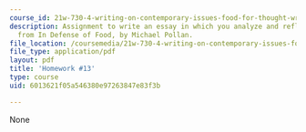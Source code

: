 ```yaml
---
course_id: 21w-730-4-writing-on-contemporary-issues-food-for-thought-writing-and-reading-about-the-cultures-of-food-fall-2008
description: Assignment to write an essay in which you analyze and reflect on ideas
  from In Defense of Food, by Michael Pollan.
file_location: /coursemedia/21w-730-4-writing-on-contemporary-issues-food-for-thought-writing-and-reading-about-the-cultures-of-food-fall-2008/6013621f05a546380e97263847e83f3b_essay_2.pdf
file_type: application/pdf
layout: pdf
title: 'Homework #13'
type: course
uid: 6013621f05a546380e97263847e83f3b

---
```

None
